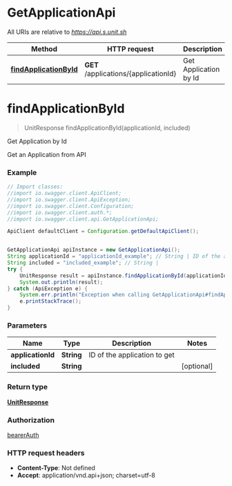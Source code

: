 # GetApplicationApi

All URIs are relative to *https://api.s.unit.sh*

Method | HTTP request | Description
------------- | ------------- | -------------
[**findApplicationById**](GetApplicationApi.md#findApplicationById) | **GET** /applications/{applicationId} | Get Application by Id

<a name="findApplicationById"></a>
# **findApplicationById**
> UnitResponse findApplicationById(applicationId, included)

Get Application by Id

Get an Application from API 

### Example
```java
// Import classes:
//import io.swagger.client.ApiClient;
//import io.swagger.client.ApiException;
//import io.swagger.client.Configuration;
//import io.swagger.client.auth.*;
//import io.swagger.client.api.GetApplicationApi;

ApiClient defaultClient = Configuration.getDefaultApiClient();


GetApplicationApi apiInstance = new GetApplicationApi();
String applicationId = "applicationId_example"; // String | ID of the application to get
String included = "included_example"; // String | 
try {
    UnitResponse result = apiInstance.findApplicationById(applicationId, included);
    System.out.println(result);
} catch (ApiException e) {
    System.err.println("Exception when calling GetApplicationApi#findApplicationById");
    e.printStackTrace();
}
```

### Parameters

Name | Type | Description  | Notes
------------- | ------------- | ------------- | -------------
 **applicationId** | **String**| ID of the application to get |
 **included** | **String**|  | [optional]

### Return type

[**UnitResponse**](UnitResponse.md)

### Authorization

[bearerAuth](../README.md#bearerAuth)

### HTTP request headers

 - **Content-Type**: Not defined
 - **Accept**: application/vnd.api+json; charset=utf-8

